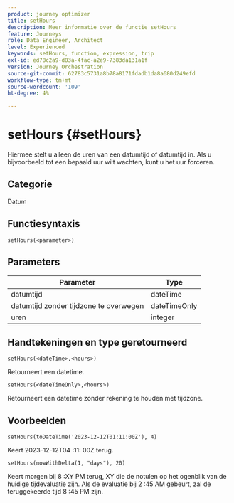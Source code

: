 ```yaml
---
product: journey optimizer
title: setHours
description: Meer informatie over de functie setHours
feature: Journeys
role: Data Engineer, Architect
level: Experienced
keywords: setHours, function, expression, trip
exl-id: ed78c2a9-d83a-4fac-a2e9-7383da131a1f
version: Journey Orchestration
source-git-commit: 62783c5731a8b78a8171fdadb1da8a680d249efd
workflow-type: tm+mt
source-wordcount: '109'
ht-degree: 4%

---
```


# setHours {#setHours}

Hiermee stelt u alleen de uren van een datumtijd of datumtijd in. Als u bijvoorbeeld tot een bepaald uur wilt wachten, kunt u het uur forceren.

## Categorie

Datum

## Functiesyntaxis

`setHours(<parameter>)`

## Parameters

| Parameter | Type |
|--- |--- |
| datumtijd | dateTime |
| datumtijd zonder tijdzone te overwegen | dateTimeOnly |
| uren | integer |

## Handtekeningen en type geretourneerd

`setHours(<dateTime>,<hours>)`

Retourneert een datetime.

`setHours(<dateTimeOnly>,<hours>)`

Retourneert een datetime zonder rekening te houden met tijdzone.

## Voorbeelden

`setHours(toDateTime('2023-12-12T01:11:00Z'), 4)`

Keert 2023-12-12T04 :11: 00Z terug.

`setHours(nowWithDelta(1, "days"), 20)`

Keert morgen bij 8 :XY PM terug, XY die de notulen op het ogenblik van de huidige tijdevaluatie zijn. Als de evaluatie bij 2 :45 AM gebeurt, zal de teruggekeerde tijd 8 :45 PM zijn.
